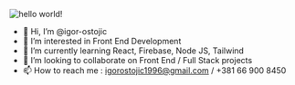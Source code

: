 ![hello world!](https://i.imgur.com/eJpQGVk.gif)

- 👋 Hi, I’m @igor-ostojic
- 👀 I’m interested in Front End Development
- 🌱 I’m currently learning React, Firebase, Node JS, Tailwind
- 💞️ I’m looking to collaborate on Front End / Full Stack projects
- 📫 How to reach me : igorostojic1996@gmail.com / +381 66 900 8450

<!---
igor-ostojic/igor-ostojic is a ✨ special ✨ repository because its `README.md` (this file) appears on your GitHub profile.
You can click the Preview link to take a look at your changes.
--->
